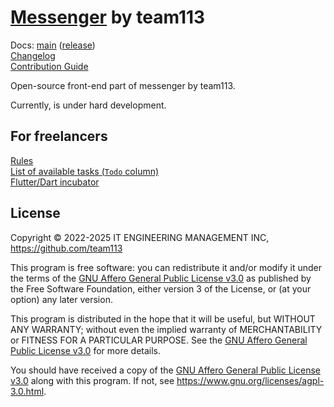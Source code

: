 [Messenger](https://gapopa.com) by team113
====================

Docs: [main](https://team113.github.io/messenger/main/) ([release](https://team113.github.io/messenger/release/))  
[Changelog](https://github.com/team113/messenger/blob/main/CHANGELOG.md)  
[Contribution Guide](https://github.com/team113/messenger/blob/main/CONTRIBUTING.md)  

Open-source front-end part of messenger by team113.

Currently, is under hard development.




## For freelancers

[Rules](https://gapopa.com/work/freelance)  
[List of available tasks (`Todo` column)](https://github.com/orgs/team113/projects/2)  
[Flutter/Dart incubator](https://github.com/team113/flutter-incubator)  




## License

Copyright © 2022-2025 IT ENGINEERING MANAGEMENT INC, <https://github.com/team113>

This program is free software: you can redistribute it and/or modify it under the terms of the [GNU Affero General Public License v3.0] as published by the Free Software Foundation, either version 3 of the License, or (at your option) any later version.

This program is distributed in the hope that it will be useful, but WITHOUT ANY WARRANTY; without even the implied warranty of MERCHANTABILITY or FITNESS FOR A PARTICULAR PURPOSE.  See the [GNU Affero General Public License v3.0] for more details.

You should have received a copy of the [GNU Affero General Public License v3.0] along with this program. If not, see <https://www.gnu.org/licenses/agpl-3.0.html>.




[GNU Affero General Public License v3.0]: https://github.com/team113/messenger/blob/main/LICENSE.md
